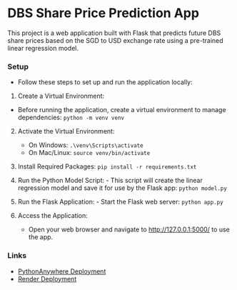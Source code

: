 # DBS Share Price Prediction App

This project is a web application built with Flask that predicts future DBS share prices based on the SGD to USD exchange rate using a pre-trained linear regression model.

### Setup

-   Follow these steps to set up and run the application locally:

1. Create a Virtual Environment:

-   Before running the application, create a virtual environment to manage dependencies:
    `python -m venv venv`

2. Activate the Virtual Environment:

    - On Windows: `.\venv\Scripts\activate`
    - On Mac/Linux: `source venv/bin/activate`

3. Install Required Packages:
   `pip install -r requirements.txt`

4. Run the Python Model Script: - This script will create the linear regression model and save it for use by the Flask app:
   `python model.py`

5. Run the Flask Application: - Start the Flask web server:
   `python app.py`

6. Access the Application:
    - Open your web browser and navigate to http://127.0.0.1:5000/ to use the app.

### Links

-   [PythonAnywhere Deployment](https://gnoriqaus.pythonanywhere.com/)
-   [Render Deployment](https://bc3415-hw1-p5p2.onrender.com)
